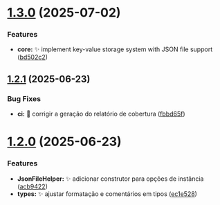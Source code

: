 # [1.3.0](https://github.com/heliomarpm/keyvalues-storage/compare/v1.2.1...v1.3.0) (2025-07-02)


### Features

* **core:** ✨ implement key-value storage system with JSON file support ([bd502c2](https://github.com/heliomarpm/keyvalues-storage/commit/bd502c2376c012b024ecf594b0534fe220129c75))

## [1.2.1](https://github.com/heliomarpm/keyvalues-storage/compare/v1.2.0...v1.2.1) (2025-06-23)


### Bug Fixes

* **ci:** 🐛 corrigir a geração do relatório de cobertura ([fbbd65f](https://github.com/heliomarpm/keyvalues-storage/commit/fbbd65ff83d4162285ba2bcad271b88cc4343dee))

# [1.2.0](https://github.com/heliomarpm/keyvalues-storage/compare/v1.1.2...v1.2.0) (2025-06-23)


### Features

* **JsonFileHelper:** ✨ adicionar construtor para opções de instância ([acb9422](https://github.com/heliomarpm/keyvalues-storage/commit/acb94229723e41ae6c4f3924592c6fea96f1e230))
* **types:** ✨ ajustar formatação e comentários em tipos ([ec1e528](https://github.com/heliomarpm/keyvalues-storage/commit/ec1e528b2e0c15529b489e2ba172e086ad52f3a6))
